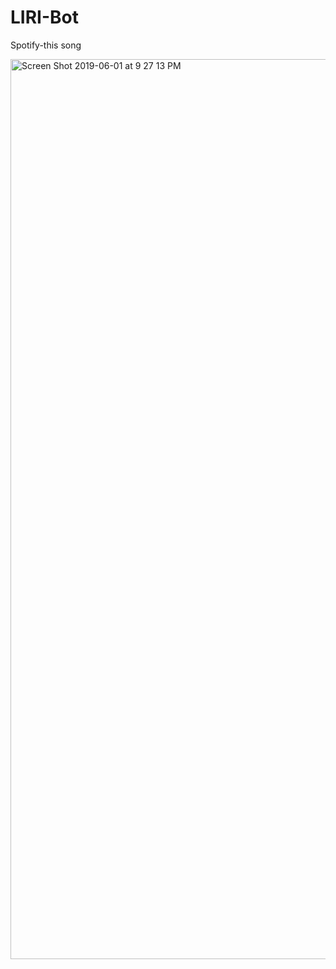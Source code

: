 # LIRI-Bot

Spotify-this song 

<img width="1440" alt="Screen Shot 2019-06-01 at 9 27 13 PM" src="https://user-images.githubusercontent.com/47362352/58755598-f4f22380-84b4-11e9-9747-f6e2f077c380.png">
